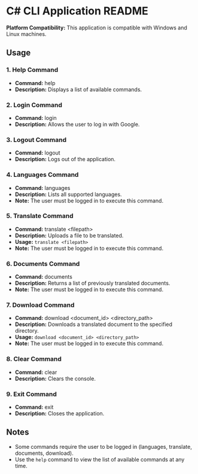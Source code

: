 # C# CLI Application README

**Platform Compatibility:** This application is compatible with Windows and Linux machines.

## Usage

### 1. Help Command
- **Command:** help
- **Description:** Displays a list of available commands.

### 2. Login Command
- **Command:** login
- **Description:** Allows the user to log in with Google.

### 3. Logout Command
- **Command:** logout
- **Description:** Logs out of the application.

### 4. Languages Command
- **Command:** languages
- **Description:** Lists all supported languages.
- **Note:** The user must be logged in to execute this command.

### 5. Translate Command
- **Command:** translate \<filepath>
- **Description:** Uploads a file to be translated.
- **Usage:** `translate <filepath>`
- **Note:** The user must be logged in to execute this command.

### 6. Documents Command
- **Command:** documents
- **Description:** Returns a list of previously translated documents.
- **Note:** The user must be logged in to execute this command.

### 7. Download Command
- **Command:** download \<document_id> \<directory_path>
- **Description:** Downloads a translated document to the specified directory.
- **Usage:** `download <document_id> <directory_path>`
- **Note:** The user must be logged in to execute this command.

### 8. Clear Command
- **Command:** clear
- **Description:** Clears the console.

### 9. Exit Command
- **Command:** exit
- **Description:** Closes the application.

## Notes
- Some commands require the user to be logged in (languages, translate, documents, download).
- Use the `help` command to view the list of available commands at any time.

